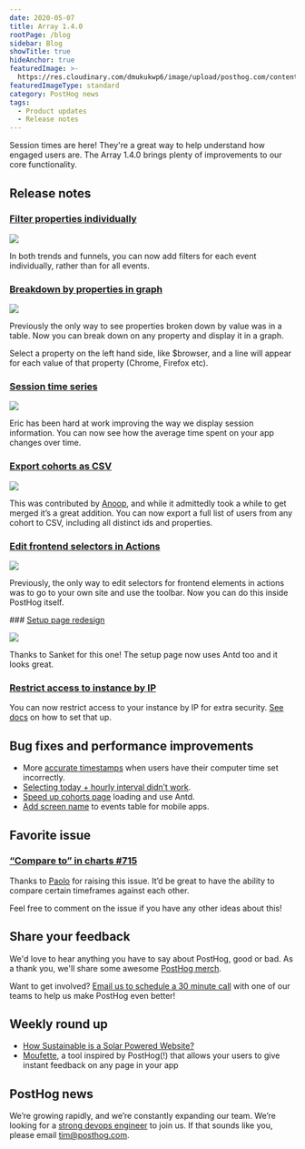 ```yaml
---
date: 2020-05-07
title: Array 1.4.0
rootPage: /blog
sidebar: Blog
showTitle: true
hideAnchor: true
featuredImage: >-
  https://res.cloudinary.com/dmukukwp6/image/upload/posthog.com/contents/images/blog/array/default.png
featuredImageType: standard
category: PostHog news
tags:
  - Product updates
  - Release notes
---
```


Session times are here! They're a great way to help understand how engaged users are. The Array 1.4.0 brings plenty of improvements to our core functionality.

## Release notes

### [Filter properties individually](https://github.com/PostHog/posthog/pull/671)

![](https://res.cloudinary.com/dmukukwp6/image/upload/v1710055416/posthog.com/contents/images/05/captured.gif)

In both trends and funnels, you can now add filters for each event individually, rather than for all events.

### [Breakdown by properties in graph](https://github.com/PostHog/posthog/pull/671)

![](https://res.cloudinary.com/dmukukwp6/image/upload/v1710055416/posthog.com/contents/images/05/captured-1.gif)

Previously the only way to see properties broken down by value was in a table. Now you can break down on any property and display it in a graph.

Select a property on the left hand side, like $browser, and a line will appear for each value of that property (Chrome, Firefox etc).

### [Session time series](https://github.com/PostHog/posthog/pull/659)

![](https://res.cloudinary.com/dmukukwp6/image/upload/v1710055416/posthog.com/contents/images/05/Screenshot-2020-05-06-at-10.59.34.png)

Eric has been hard at work improving the way we display session information. You can now see how the average time spent on your app changes over time.

### [Export cohorts as CSV](https://github.com/PostHog/posthog/pull/441)

![](https://res.cloudinary.com/dmukukwp6/image/upload/v1710055416/posthog.com/contents/images/05/Screenshot-2020-05-06-at-10.53.26.png)

This was contributed by [Anoop](https://github.com/anoopemacs), and while it admittedly took a while to get merged it’s a great addition. You can now export a full list of users from any cohort to CSV, including all distinct ids and properties.

### [Edit frontend selectors in Actions](https://github.com/PostHog/posthog/pull/670)

![](https://res.cloudinary.com/dmukukwp6/image/upload/v1710055416/posthog.com/contents/images/05/Screenshot-2020-05-06-at-10.56.03.png)

Previously, the only way to edit selectors for frontend elements in actions was to go to your own site and use the toolbar. Now you can do this inside PostHog itself.

### [Setup page redesign](https://github.com/PostHog/posthog/pull/701)

![](https://res.cloudinary.com/dmukukwp6/image/upload/v1710055416/posthog.com/contents/images/05/Screenshot-2020-05-06-at-11.13.06.png)

Thanks to Sanket for this one! The setup page now uses Antd too and it looks great.

### [Restrict access to instance by IP](/docs/deployment#restrict-access-by-ip)

You can now restrict access to your instance by IP for extra security. [See docs](/docs/deployment#restrict-access-by-ip) on how to set that up.

## Bug fixes and performance improvements

* More [accurate timestamps](https://github.com/posthog/posthog/pull/693) when users have their computer time set incorrectly.
* [Selecting today + hourly interval didn’t work](https://github.com/posthog/posthog/pull/700).
* [Speed up cohorts page](https://github.com/posthog/posthog/pull/706) loading and use Antd.
* [Add screen name](https://github.com/posthog/posthog/pull/681) to events table for mobile apps.
 
## Favorite issue

### [“Compare to” in charts #715](https://github.com/PostHog/posthog/issues/715)

Thanks to [Paolo](https://github.com/PaoloC68) for raising this issue. It’d be great to have the ability to compare certain timeframes against each other.

Feel free to comment on the issue if you have any other ideas about this!

## Share your feedback
We'd love to hear anything you have to say about PostHog, good or bad. As a thank you, we'll share some awesome [PostHog merch](https://merch.posthog.com).

Want to get involved? [Email us to schedule a 30 minute call](mailto:hey@posthog.com) with one of our teams to help us make PostHog even better!


## Weekly round up

* [How Sustainable is a Solar Powered Website?](https://www.lowtechmagazine.com/2020/01/how-sustainable-is-a-solar-powered-website.html)
* [Moufette](https://github.com/moufette-tools/moufette), a tool inspired by PostHog(!) that allows your users to give instant feedback on any page in your app

## PostHog news

We’re growing rapidly, and we’re constantly expanding our team. We’re looking for a [strong devops engineer](https://news.ycombinator.com/item?id=23044768) to join us. If that sounds like you, please email tim@posthog.com.

<ArrayCTA />
